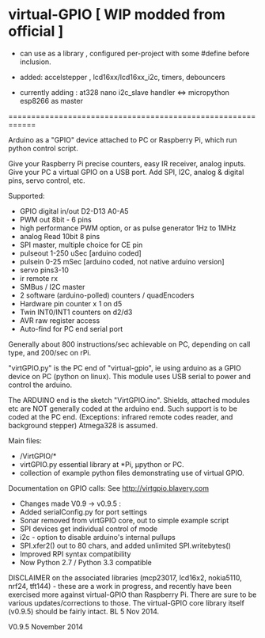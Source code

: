 virtual-GPIO [ WIP modded from official ]
============

  - can use as a library , configured per-project with some #define before inclusion.
  
  - added: accelstepper , lcd16xx/lcd16xx_i2c, timers, debouncers
  
  - currently adding :  at328 nano i2c_slave handler <=> micropython esp8266 as master
  
============================================================

Arduino as a "GPIO" device attached to PC or Raspberry Pi, which run python control script.

Give your Raspberry Pi precise counters, easy IR receiver, analog inputs.
Give your PC a virtual GPIO on a USB port. Add SPI, I2C, analog & digital pins, servo control, etc.

Supported:
  - GPIO digital in/out  D2-D13  A0-A5
  - PWM out  8bit - 6 pins
  - high performance PWM option, or as pulse generator 1Hz to 1MHz
  - analog Read  10bit  8 pins
  - SPI master, multiple choice for CE pin
  - pulseout 1-250 uSec [arduino coded]
  - pulsein   0-25 mSec [arduino coded, not native arduino version]
  - servo    pins3-10
  - ir remote rx
  - SMBus / I2C master
  - 2 software (arduino-polled) counters / quadEncoders
  - Hardware pin counter x 1 on d5
  - Twin INT0/INT1 counters on d2/d3
  - AVR raw register access
  - Auto-find for PC end serial port

Generally about 800 instructions/sec achievable on PC, depending on call type, and 200/sec on rPi.

"virtGPIO.py" is the PC end of "virtual-gpio", ie using arduino as a GPIO device on PC (python on linux).
This module uses USB serial to power and control the arduino.

The ARDUINO end is the sketch "VirtGPIO.ino".
Shields, attached modules etc are NOT generally coded at the arduino end. Such support is to be coded at the PC end.
(Exceptions:  infrared remote codes reader, and background stepper)
Atmega328 is assumed.

Main files:
  - /VirtGPIO/*
  - virtGPIO.py essential library at *Pi, µpython or PC.
  - collection of example python files demonstrating use of virtual GPIO.

Documentation on GPIO calls:  See http://virtgpio.blavery.com

  - Changes made V0.9 -> v0.9.5  :
  - Added serialConfig.py for port settings
  - Sonar removed from virtGPIO core, out to simple example script
  - SPI devices get individual control of mode
  - i2c - option to disable arduino's internal pullups
  - SPI.xfer2() out to 80 chars, and added unlimited SPI.writebytes()
  - Improved RPI syntax compatibility
  - Now Python 2.7 / Python 3.3 compatible

DISCLAIMER on the associated libraries (mcp23017, lcd16x2, nokia5110, nrf24, tft144) - these are a work in progress, and recently have been exercised more against virtual-GPIO than Raspberry Pi. There are sure to be various updates/corrections to those. The virtual-GPIO core library itself (v0.9.5) should be fairly intact.  BL 5 Nov 2014.

V0.9.5
November 2014
